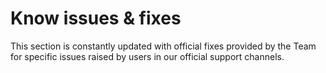 # Know issues & fixes

This section is constantly updated with official fixes provided by the Team for specific issues raised by users in our official support channels.

